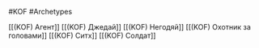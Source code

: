 #KOF #Archetypes

[[(KOF) Агент]]
[[(KOF) Джедай]]
[[(KOF) Негодяй]]
[[(KOF) Охотник за головами]]
[[(KOF) Ситх]]
[[(KOF) Солдат]]
